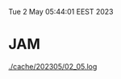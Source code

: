Tue  2 May 05:44:01 EEST 2023
# JAM
<a href='./cache/202305/02_05.log'>./cache/202305/02_05.log</a>
